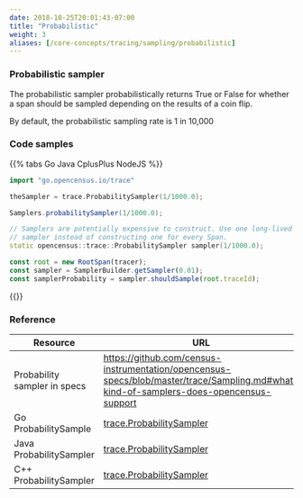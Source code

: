 ```yaml
---
date: 2018-10-25T20:01:43-07:00
title: "Probabilistic"
weight: 3
aliases: [/core-concepts/tracing/sampling/probabilistic]
---
```


### Probabilistic sampler

The probabilistic sampler probabilistically returns True or False for whether a span should be sampled depending on the results of a coin flip.

By default, the probabilistic sampling rate is 1 in 10,000

### Code samples
{{% tabs Go Java CplusPlus NodeJS %}}
```go
import "go.opencensus.io/trace"

theSampler = trace.ProbabilitySampler(1/1000.0);
```

```java
Samplers.probabilitySampler(1/1000.0);
```

```cpp
// Samplers are potentially expensive to construct. Use one long-lived
// sampler instead of constructing one for every Span.
static opencensus::trace::ProbabilitySampler sampler(1/1000.0);
```

```js
const root = new RootSpan(tracer);
const sampler = SamplerBuilder.getSampler(0.01);
const samplerProbability = sampler.shouldSample(root.traceId);
```
{{</tabs>}}

### Reference
Resource|URL
---|---
Probability sampler in specs|https://github.com/census-instrumentation/opencensus-specs/blob/master/trace/Sampling.md#what-kind-of-samplers-does-opencensus-support
Go ProbabilitySample|[trace.ProbabilitySampler](https://godoc.org/go.opencensus.io/trace#ProbabilitySampler)
Java ProbabilitySampler|[trace.ProbabilitySampler](https://static.javadoc.io/io.opencensus/opencensus-api/0.16.1/io/opencensus/trace/samplers/Samplers.html#probabilitySampler--)
C++ ProbabilitySampler|[trace.ProbabilitySampler](https://github.com/census-instrumentation/opencensus-cpp/blob/c5e59c48a3c40a7da737391797423b88e93fd4bb/opencensus/trace/sampler.h#L53)
